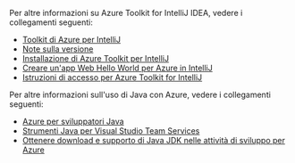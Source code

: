 Per altre informazioni su Azure Toolkit for IntelliJ IDEA, vedere i collegamenti seguenti: 

* [Toolkit di Azure per IntelliJ](../intellij/azure-toolkit-for-intellij.md) 
* [Note sulla versione](https://github.com/Microsoft/azure-tools-for-java/releases) 
* [Installazione di Azure Toolkit per IntelliJ](../intellij/azure-toolkit-for-intellij-installation.md) 
* [Creare un'app Web Hello World per Azure in IntelliJ](../intellij/azure-toolkit-for-intellij-create-hello-world-web-app.md) 
* [Istruzioni di accesso per Azure Toolkit for IntelliJ](../intellij/azure-toolkit-for-intellij-sign-in-instructions.md) 

Per altre informazioni sull'uso di Java con Azure, vedere i collegamenti seguenti: 

* [Azure per sviluppatori Java](https://docs.microsoft.com/java/azure/) 
* [Strumenti Java per Visual Studio Team Services](https://java.visualstudio.com/) 
* [Ottenere download e supporto di Java JDK nelle attività di sviluppo per Azure](https://aka.ms/azure-jdks)
<!-- TODO: Add URLs for Java in VSCode here --> 
